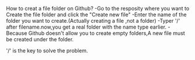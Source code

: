 How to creat a file folder on Github?
  -Go to the resposity where you want to Create the file folder and click the "Create new file"
  -Enter the name of the folder you want to create.(Actually creating a file ,not a folder)
  -Typer '/' after filename.now,you get a real folder with the name type earlier.
  -Because Github doesn't allow you to create empty folders,A new file must be created under the folder.
  
  
  '/' is the key to solve the problem.
  
  
